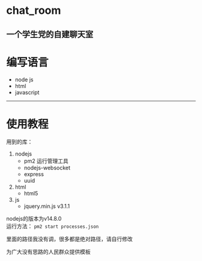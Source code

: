# chat_room
一个学生党的自建聊天室
---
# 编写语言
* node js
* html
* javascript
---
# 使用教程
用到的库：

1. nodejs 
    - pm2 运行管理工具
    - nodejs-websocket
    - express
    - uuid
2. html
    - html5
3. js
    - jquery.min.js v3.1.1

nodejs的版本为v14.8.0  
运行方法：
`pm2 start processes.json`

里面的路径我没有调，很多都是绝对路径，请自行修改

为广大没有思路的人民群众提供模板
